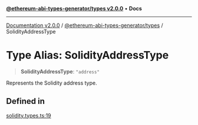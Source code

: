 [**@ethereum-abi-types-generator/types v2.0.0**](../README.md) • **Docs**

***

[Documentation v2.0.0](../../../packages.md) / [@ethereum-abi-types-generator/types](../README.md) / SolidityAddressType

# Type Alias: SolidityAddressType

> **SolidityAddressType**: `"address"`

Represents the Solidity address type.

## Defined in

[solidity.types.ts:19](https://github.com/niZmosis/ethereum-abi-types-generator/blob/51c0ac8a6ea35330201860f8469daa0efc6ae8f2/packages/types/src/solidity.types.ts#L19)
